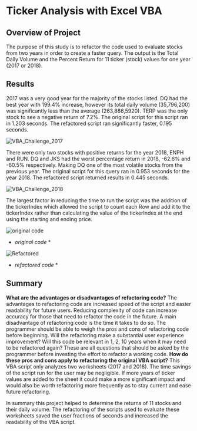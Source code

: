 # Ticker Analysis with Excel VBA

## Overview of Project
The purpose of this study is to refactor the code used to evaluate stocks from two years in order to create a faster query.  The output is the Total Daily Volume and the Percent Return for 11 ticker (stock) values for one year (2017 or 2018).

## Results
2017 was a very good year for the majority of the stocks listed. DQ had the best year with 199.4% increase, however its total daily volume (35,796,200) was significantly less than the average (263,886,5920). TERP was the only stock to see a negative return of 7.2%.  The original script for this script ran in 1.203 seconds.  The refactored script ran significantly faster, 0.195 seconds.

![VBA_Challenge_2017](https://user-images.githubusercontent.com/91269696/148456407-24a1ef10-e3a7-48f0-885b-c9a69330b575.PNG)


There were only two stocks with positive returns for the year 2018, ENPH and RUN.  DQ and JKS had the worst percentage return in 2018, -62.6% and -60.5% respectively.  Making DQ one of the most volatile stocks from the previous year.  The original script for this query ran in 0.953 seconds for the year 2018.  The refactored script returned results in 0.445 seconds.

![VBA_Challenge_2018](https://user-images.githubusercontent.com/91269696/148456424-90f2c6d6-d435-4c06-97a2-ce54d9e95bb7.PNG)

The largest factor in reducing the time to run the script was the addition of the tickerIndex which allowed the script to count each Row and add it to the tickerIndex rather than calculating the value of the tickerIndex at the end using the starting and ending price.

![original code](https://user-images.githubusercontent.com/91269696/148458542-7aab62a5-d39f-4579-a204-fa727fdcf7be.PNG)
* *original code* *

![Refactored](https://user-images.githubusercontent.com/91269696/148458567-0d53fea1-f336-4743-83c9-e46f820f2b41.PNG)
* *refactored code* *

## Summary
**What are the advantages or disadvantages of refactoring code?**
    The advantages to refactoring code are increased speed of the script and easier readability for future users.  Reducing complexity of code can increase accuracy for those that need to refactor the code in the future.  A main disadvantage of refactoring code is the time it takes to do so.  The programmer should be able to weigh the pros and cons of refactoring code before beginning.  Will the refactoring make a substantial user experience improvement?  Will this code be relevant in 1, 2, 10 years when it may need to be refactored again?  These are all questions that should be asked by the programmer before investing the effort to refactor a working code.
**How do these pros and cons apply to refactoring the original VBA script?**
    This VBA script only analyzes two worksheets (2017 and 2018).  The time savings of the script run for the user may be negligible.  If more years of ticker values are added to the sheet it could make a more significant impact and would also be worth refactoring more frequently as to stay current and ease future refactoring.

In summary this project helped to determine the returns of 11 stocks and their daily volume.  The refactoring of the scripts used to evaluate these worksheets saved the user fractions of seconds and increased the readability of the VBA script.
